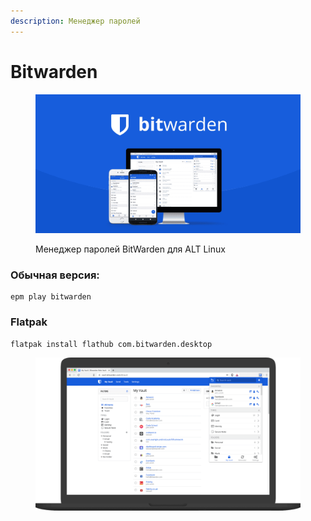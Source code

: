 ```yaml
---
description: Менеджер паролей
---
```


# Bitwarden

<figure><img src="../../.gitbook/assets/bitwarden-password-manager.png" alt=""><figcaption><p>Менеджер паролей BitWarden для ALT Linux</p></figcaption></figure>

### Обычная версия:

```
epm play bitwarden
```

### Flatpak

```bash
flatpak install flathub com.bitwarden.desktop
```

<figure><img src="../../.gitbook/assets/products-hero.png" alt=""><figcaption></figcaption></figure>
